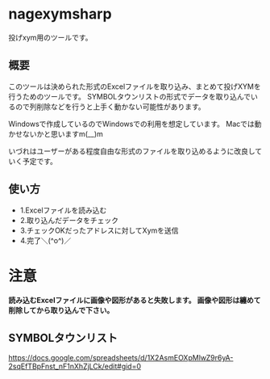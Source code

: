 # nagexymsharp
投げxym用のツールです。

## 概要
このツールは決められた形式のExcelファイルを取り込み、まとめて投げXYMを行うためのツールです。
SYMBOLタウンリストの形式でデータを取り込んでいるので列削除などを行うと上手く動かない可能性があります。

Windowsで作成しているのでWindowsでの利用を想定しています。
Macでは動かせないかと思いますm(__)m

いづれはユーザーがある程度自由な形式のファイルを取り込めるように改良していく予定です。

## 使い方
* 1.Excelファイルを読み込む
* 2.取り込んだデータをチェック
* 3.チェックOKだったアドレスに対してXymを送信
* 4.完了＼(^o^)／

# 注意
**読み込むExcelファイルに画像や図形があると失敗します。
画像や図形は纏めて削除してから取り込んで下さい。**

## SYMBOLタウンリスト
https://docs.google.com/spreadsheets/d/1X2AsmEOXpMlwZ9r6yA-2sqEfTBpFnst_nF1nXhZjLCk/edit#gid=0
